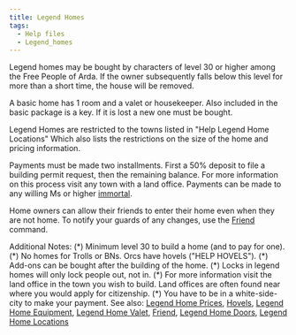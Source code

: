 ```yaml
---
title: Legend Homes
tags:
  - Help files
  - Legend_homes
---
```

Legend homes may be bought by characters of level 30 or higher among the
Free People of Arda. If the owner subsequently falls below this level
for more than a short time, the house will be removed.

A basic home has 1 room and a valet or housekeeper. Also included in the
basic package is a key. If it is lost a new one must be bought.

Legend Homes are restricted to the towns listed in "Help Legend Home
Locations" Which also lists the restrictions on the size of the home and
pricing information.

Payments must be made two installments. First a 50% deposit to file a
building permit request, then the remaining balance. For more
information on this process visit any town with a land office. Payments
can be made to any willing Ms or higher [immortal](Ainur "wikilink").

Home owners can allow their friends to enter their home even when they
are not home. To notify your guards of any changes, use the
[Friend](Friend "wikilink") command.

Additional Notes: (\*) Minimum level 30 to build a home (and to pay for
one). (\*) No homes for Trolls or BNs. Orcs have hovels ("HELP HOVELS").
(\*) Add-ons can be bought after the building of the home. (\*) Locks in
legend homes will only lock people out, not in. (\*) For more
information visit the land office in the town you wish to build. Land
offices are often found near where you would apply for citizenship. (\*)
You have to be in a white-side-city to make your payment. See also:
[Legend Home Prices](Legend_Home_Prices "wikilink"),
[Hovels](Hovels "wikilink"), [Legend Home
Equipment](Legend_Home_Equipment "wikilink"), [Legend Home
Valet](Legend_Home_Valet "wikilink"), [Friend](Friend "wikilink"),
[Legend Home Doors](Legend_Home_Doors "wikilink"), [Legend Home
Locations](Legend_Home_Locations "wikilink")
